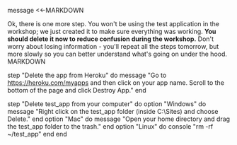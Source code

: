 message <<-MARKDOWN

Ok, there is one more step. You won't be using the test application in the workshop; we just created it to make sure everything was working. **You should delete it now to reduce confusion during the workshop.** Don't worry about losing information - you'll repeat all the steps tomorrow, but more slowly so you can better understand what's going on under the hood.
MARKDOWN

step "Delete the app from Heroku" do
  message "Go to <https://heroku.com/myapps> and then click on your app name. Scroll to the bottom of the page and click Destroy App."
end

step "Delete test_app from your computer" do
  option "Windows" do
    message "Right click on the test_app folder (inside C:\\Sites) and choose Delete."
  end
  option "Mac" do
    message "Open your home directory and drag the test_app folder to the trash."
  end
  option "Linux" do
    console "rm -rf ~/test_app"
  end
end